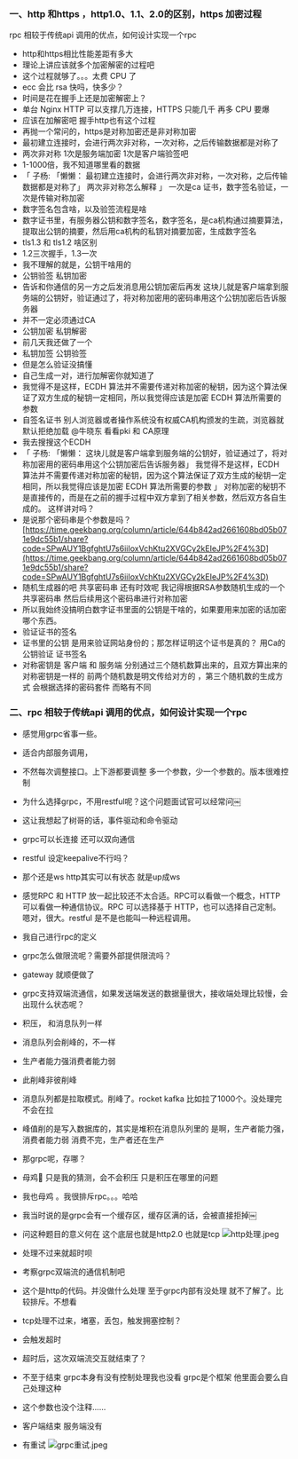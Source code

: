 ### 一、http 和https ，http1.0、1.1、2.0的区别，https 加密过程
rpc  相较于传统api 调用的优点，如何设计实现一个rpc
- http和https相比性能差距有多大
- 理论上讲应该就多个加密解密的过程吧
- 这个过程就够了。。。太费 CPU 了
- ecc 会比 rsa 快吗，快多少？
- 时间是花在握手上还是加密解密上？
- 单台 Nginx HTTP 可以支撑几万连接，HTTPS 只能几千
再多 CPU 要爆
- 应该在加解密吧
握手http也有这个过程
- 再抛一个常问的，https是对称加密还是非对称加密
- 最初建立连接时，会进行两次非对称，一次对称，之后传输数据都是对称了
- 两次非对称 
1次是服务端加密
1次是客户端验签吧
- 1-1000倍，我不知道哪里看的数据
- 「 子杨: 「懒懒：
最初建立连接时，会进行两次非对称，一次对称，之后传输数据都是对称了」
两次非对称怎么解释 」
一次是ca 证书，数字签名验证，一次是传输对称加密
- 数字签名包含啥，以及验签流程是啥
- 数字证书里，有服务器公钥和数字签名，数字签名，是ca机构通过摘要算法，提取出公钥的摘要，然后用ca机构的私钥对摘要加密，生成数字签名
- tls1.3 和 tls1.2 啥区别
- 1.2三次握手，1.3一次
- 我不理解的就是，公钥干啥用的
- 公钥验签
私钥加密
- 告诉和你通信的另一方之后发消息用公钥加密后再发
这块儿就是客户端拿到服务端的公钥好，验证通过了，将对称加密用的密码串用这个公钥加密后告诉服务器
- 并不一定必须通过CA
- 公钥加密 私钥解密
- 前几天我还做了一个
- 私钥加签 公钥验签
- 但是怎么验证没搞懂
- 自己生成一对，进行加解密你就知道了 
- 我觉得不是这样，ECDH 算法并不需要传递对称加密的秘钥，因为这个算法保证了双方生成的秘钥一定相同，所以我觉得应该是加密 ECDH 算法所需要的参数
- 自签名证书 别人浏览器或者操作系统没有权威CA机构颁发的生疏，浏览器就默认拒绝加载 
@牛晓东 看看pki 和 CA原理 
- 我去搜搜这个ECDH
- 「 子杨: 「懒懒：
这块儿就是客户端拿到服务端的公钥好，验证通过了，将对称加密用的密码串用这个公钥加密后告诉服务器」
我觉得不是这样，ECDH 算法并不需要传递对称加密的秘钥，因为这个算法保证了双方生成的秘钥一定相同，所以我觉得应该是加密 ECDH 算法所需要的参数 」
对称加密的秘钥不是直接传的，而是在之前的握手过程中双方拿到了相关参数，然后双方各自生成的。 这样讲对吗？
- 是说那个密码串是个参数是吗？
[https://time.geekbang.org/column/article/644b842ad2661608bd05b071e9dc55b1/share?code=SPwAUY1BgfghtU7s6iiIoxVchKtu2XVGCy2kEIeJP%2F4%3D](https://time.geekbang.org/column/article/644b842ad2661608bd05b071e9dc55b1/share?code=SPwAUY1BgfghtU7s6iiIoxVchKtu2XVGCy2kEIeJP%2F4%3D)
- 随机生成器的吧 共享密码串 还有时效呢 我记得根据RSA参数随机生成的一个共享密码串 然后后续用这个密码串进行对称加密 
- 所以我始终没搞明白数字证书里面的公钥是干啥的，如果要用来加密的话加密哪个东西。
- 验证证书的签名
- 证书里的公钥 是用来验证网站身份的；那怎样证明这个证书是真的？  用Ca的公钥验证 证书签名
- 对称密钥是  客户端 和 服务端 分别通过三个随机数算出来的，且双方算出来的对称密钥是一样的
前两个随机数是明文传给对方的 ，第三个随机数的生成方式  会根据选择的密码套件  而略有不同
### 二、rpc  相较于传统api 调用的优点，如何设计实现一个rpc
- 感觉用grpc省事一些。
- 适合内部服务调用，
- 不然每次调整接口。上下游都要调整
多一个参数，少一个参数的。版本很难控制
- 为什么选择grpc，不用restful呢？这个问题面试官可以经常问￼
- 这让我想起了树哥的话，事件驱动和命令驱动
- grpc可以长连接
还可以双向通信
- restful 设定keepalive不行吗？
- 那个还是ws
http其实可以有状态
就是up成ws
- 感觉RPC 和 HTTP 放一起比较还不太合适。RPC可以看做一个概念，HTTP 可以看做一种通信协议。RPC 可以选择基于 HTTP，也可以选择自己定制。
嗯对，很大。restful 是不是也能叫一种远程调用。
- 我自己进行rpc的定义
- grpc怎么做限流呢？需要外部提供限流吗？
- gateway 就顺便做了
- grpc支持双端流通信，如果发送端发送的数据量很大，接收端处理比较慢，会出现什么状态呢？
- 积压， 和消息队列一样
- 消息队列会削峰的，不一样
- 生产者能力强消费者能力弱
- 此削峰非彼削峰
- 消息队列都是拉取模式。削峰了。rocket kafka
比如拉了1000个。没处理完 不会在拉
- 峰值削的是写入数据库的，其实是堆积在消息队列里的
是啊，生产者能力强，消费者能力弱
消费不完，生产者还在生产
- 那grpc呢，存哪？
- 母鸡🐔 只是我的猜测，会不会积压
只是积压在哪里的问题
- 我也母鸡 。我很排斥rpc。。。哈哈
- 我当时说的是grpc会有一个缓存区，缓存区满的话，会被直接拒掉￼
- 问这种题目的意义何在
这个底层也就是http2.0
也就是tcp
![http处理.jpeg](https://upload-images.jianshu.io/upload_images/331298-2ca8bff5153dc496.jpeg?imageMogr2/auto-orient/strip%7CimageView2/2/w/1240)

- 处理不过来就超时呗
- 考察grpc双端流的通信机制吧
- 这个是http的代码。并没做什么处理
至于grpc内部有没处理 就不了解了。比较排斥。不想看
- tcp处理不过来，堵塞，丢包，触发拥塞控制？
- 会触发超时
- 超时后，这次双端流交互就结束了？
- 不至于结束
grpc本身有没有控制处理我也没看
grpc是个框架
他里面会要么自己处理这种
- 这个参数也没个注释……
- 客户端结束 服务端没有
- 有重试
![grpc重试.jpeg](https://upload-images.jianshu.io/upload_images/331298-540847787fbe41d4.jpeg?imageMogr2/auto-orient/strip%7CimageView2/2/w/1240)









